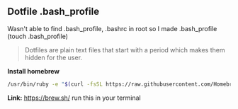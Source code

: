 ## Dotfile .bash_profile

Wasn't able to find .bash_profile, .bashrc in root so I made .bash_profile (touch .bash_profile)

>Dotfiles are plain text files that start with a period which makes them hidden for the user.

**Install homebrew**

```bash
/usr/bin/ruby -e "$(curl -fsSL https://raw.githubusercontent.com/Homebrew/install/master/install)"
```
**Link:** https://brew.sh/
run this in your terminal 
